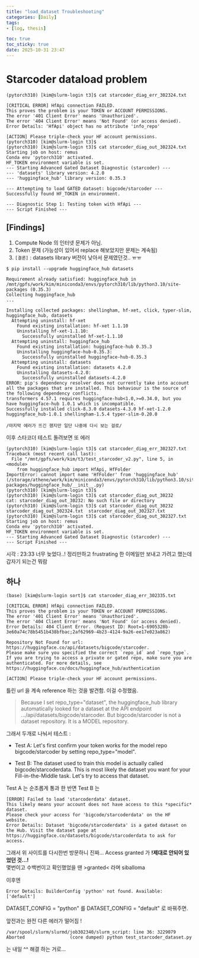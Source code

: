 ```yaml
---
title: "load_dataset Troubleshooting"
categories: [Daily]
tags:
- [log, thesis]

toc: true
toc_sticky: true
date: 2025-10-31 23:47
---
```


# Starcoder dataload problem
```shell
(pytorch310) [kim@slurm-login t3]$ cat starcoder_diag_err_302324.txt 

[CRITICAL ERROR] HfApi connection FAILED.
This proves the problem is your TOKEN or ACCOUNT PERMISSIONS.
The error '401 Client Error' means 'Unauthorized'.
The error '404 Client Error' means 'Not Found' (or access denied).
Error Details: 'HfApi' object has no attribute 'info_repo'

[ACTION] Please triple-check your HF account permissions.
(pytorch310) [kim@slurm-login t3]$ 
(pytorch310) [kim@slurm-login t3]$ cat starcoder_diag_out_302324.txt 
Starting job on host: remus
Conda env 'pytorch310' activated.
HF_TOKEN environment variable is set.
--- Starting Advanced Gated Dataset Diagnostic (starcoder) ---
--- 'datasets' library version: 4.2.0
--- 'huggingface_hub' library version: 0.35.3

--- Attempting to load GATED dataset: bigcode/starcoder ---
Successfully found HF_TOKEN in environment.

--- Diagnostic Step 1: Testing token with HfApi ---
--- Script Finished ---

```

## [Findings]
1. Compute Node 의 인터넷 문제가 아님. 
2. Token 문제 (가능성이 있어서 replace 해보았지만 문제는 계속됨)
3. `[결론]` : datasets library 버전이 낮아서 문제였던것.. ㅠㅠ  


```shell
$ pip install --upgrade huggingface_hub datasets
```
```
Requirement already satisfied: huggingface_hub in /mnt/gpfs/work/kim/miniconda3/envs/pytorch310/lib/python3.10/site-packages (0.35.3)
Collecting huggingface_hub
...

Installing collected packages: shellingham, hf-xet, click, typer-slim, huggingface_hub, datasets
  Attempting uninstall: hf-xet
    Found existing installation: hf-xet 1.1.10
    Uninstalling hf-xet-1.1.10:
      Successfully uninstalled hf-xet-1.1.10
  Attempting uninstall: huggingface_hub
    Found existing installation: huggingface-hub 0.35.3
    Uninstalling huggingface-hub-0.35.3:
      Successfully uninstalled huggingface-hub-0.35.3
  Attempting uninstall: datasets
    Found existing installation: datasets 4.2.0
    Uninstalling datasets-4.2.0:
      Successfully uninstalled datasets-4.2.0
ERROR: pip's dependency resolver does not currently take into account all the packages that are installed. This behaviour is the source of the following dependency conflicts.
transformers 4.57.1 requires huggingface-hub<1.0,>=0.34.0, but you have huggingface-hub 1.0.1 which is incompatible.
Successfully installed click-8.3.0 datasets-4.3.0 hf-xet-1.2.0 huggingface_hub-1.0.1 shellingham-1.5.4 typer-slim-0.20.0
```
`/마지막 에러가 뜨긴 했지만 일단 나중에 다시 보는 걸로/`

이후 스타코더 테스트 돌려보면 또 에러
```shell
(pytorch310) [kim@slurm-login t3]$ cat starcoder_diag_err_302327.txt 
Traceback (most recent call last):
  File "/mnt/gpfs/work/kim/t3/test_starcoder_v2.py", line 5, in <module>
    from huggingface_hub import HfApi, HfFolder
ImportError: cannot import name 'HfFolder' from 'huggingface_hub' (/storage/athene/work/kim/miniconda3/envs/pytorch310/lib/python3.10/site-packages/huggingface_hub/__init__.py)
(pytorch310) [kim@slurm-login t3]$ 
(pytorch310) [kim@slurm-login t3]$ cat starcoder_diag_out_30232
cat: starcoder_diag_out_30232: No such file or directory
(pytorch310) [kim@slurm-login t3]$ cat starcoder_diag_out_30232
starcoder_diag_out_302324.txt  starcoder_diag_out_302327.txt  
(pytorch310) [kim@slurm-login t3]$ cat starcoder_diag_out_302327.txt 
Starting job on host: remus
Conda env 'pytorch310' activated.
HF_TOKEN environment variable is set.
--- Starting Advanced Gated Dataset Diagnostic (starcoder) ---
--- Script Finished ---
```

시각 : 23:33 너무 늦었다..! 정리만하고 frustrating 한 이메일만 보내고 가려고 했는데 갑자기 되는건 뭐람

## 하나
```shell
(base) [kim@slurm-login sort]$ cat starcoder_diag_err_302335.txt 

[CRITICAL ERROR] HfApi connection FAILED.
This proves the problem is your TOKEN or ACCOUNT PERMISSIONS.
The error '401 Client Error' means 'Unauthorized'.
The error '404 Client Error' means 'Not Found' (or access denied).
Error Details: 404 Client Error. (Request ID: Root=1-6905328b-3e60a74c78b5451b438bfbac;2af62969-4b23-4124-9a26-ee17e023a862)

Repository Not Found for url: https://huggingface.co/api/datasets/bigcode/starcoder.
Please make sure you specified the correct `repo_id` and `repo_type`.
If you are trying to access a private or gated repo, make sure you are authenticated. For more details, see https://huggingface.co/docs/huggingface_hub/authentication

[ACTION] Please triple-check your HF account permissions.
```
틀린 url 을 계속 reference 하는 것을 발견함. 이걸 수정했음. 
>Because I set repo_type="dataset", the huggingface_hub library automatically looked for a dataset at the API endpoint .../api/datasets/bigcode/starcoder.
But bigcode/starcoder is not a dataset repository. It is a MODEL repository.

그래서 두개로 나눠서 테스트 :
- Test A: Let's first confirm your token works for the model repo bigcode/starcoder by setting repo_type="model".

- Test B: The dataset used to train this model is actually called bigcode/starcoderdata. This is most likely the dataset you want for your Fill-in-the-Middle task. Let's try to access that dataset.

Test A 는 순조롭게 통과 한 반면
Test B 는
```shell
[ERROR] Failed to load 'starcoderdata' dataset.
This likely means your account does not have access to this *specific* dataset.
Please check your access for 'bigcode/starcoderdata' on the HF website.
Error Details: Dataset 'bigcode/starcoderdata' is a gated dataset on the Hub. Visit the dataset page at https://huggingface.co/datasets/bigcode/starcoderdata to ask for access.
```

그래서 위 사이트를 다시한번 방문하니 진짜... Access granted 가 __!제대로 안되어 있었던 것...!__  
몇번이고 수백번이고 확인했었을 땐 >granted< 라며 siballoma

이후엔 
```shell
Error Details: BuilderConfig 'python' not found. Available: ['default']
```
DATASET_CONFIG = "python" 를 DATASET_CONFIG = "default" 로 바꿔주면.

앞전과는 완전 다른 에러가 떨어짐 !
```shell
/var/spool/slurm/slurmd/job302340/slurm_script: line 36: 3229079 Aborted                 (core dumped) python test_starcoder_dataset.py
```

는 내일 ^^ 해결 하는 거로... 
